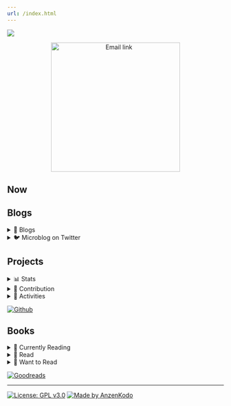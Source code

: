 ```yaml
---
url: /index.html
---
```


[<img src="img/header.gif">](https://github.com/AnzenKodo/AnzenKodo)

<div align="center">
  <a href="mailto:AnzenKodo@altmails.com">
    <img width="300em" alt="Email link" src="https://img.shields.io/badge/-AnzenKodo@altmails.com-f99b39?style=for-the-badge&logo=gmail&color=ea4335&logoColor=fff">
  </a>
</div>

## Now

## Blogs

<details>
  <summary>📝 Blogs</summary>

<!-- BLOG:START -->Mar-19-2022:[Hello Post](https://ionote.vercel.app/Hello%20Post.html)Mar-19-2022:[This is my first post](https://ionote.vercel.app/This-is-my-first-post.html)Mar-19-2022:[This is something](https://ionote.vercel.app/This-is-something.html)<!-- BLOG:END --> 

[See More](https://ionote.vercel.app) or Subsribe to
  [![RSS](https://img.shields.io/badge/-RSS-f99b39?style=for-the-badge&logo=rss&color=f99b39&logoColor=fff)](https://ionote.vercel.app/feed.xml)

</details>

<details>
  <summary>🐦 Microblog on Twitter</summary>
  
<!-- TWITTER:START -->
- [Build the simplest thing that can possibly work, and only add complexity when it’s warranted by requirements.](https://twitter.com/AnzenKodo/status/1505572300107952131)
- [Most of writers time will be spent making sentences in their head.](https://twitter.com/AnzenKodo/status/1505420390541434887)
- [You’ll make long sentences again, but they’ll be short sentences at heart.](https://twitter.com/AnzenKodo/status/1505317963267985408)
- [Short sentences aren’t hard to make. The difficulty is forcing yourself to keep them short.](https://twitter.com/AnzenKodo/status/1505317098729652226)
- [Developers are not more inclined to masochism than the general population. Actually, they are probably more lazy than anyone: they want to write less code (so they get less bugs), they want to automate processes (to avoid human mistakes)…](https://twitter.com/AnzenKodo/status/1500882092036882432)
- [@nato_mitsu You look like real life dressup darling 🤩](https://twitter.com/AnzenKodo/status/1498992328820031499)
- [If your existence is all about work, and work goes to shit, then life goes to shit too. If you live for your hobby, and your hobby hits the wall, then your life crashes too. If everything else is waiting until you hang with your mates, and your mates fade away, then you fade too.](https://twitter.com/AnzenKodo/status/1498991351865970692)
- [Health care was the most highly regulated industry in the country and for good reason: 

The lives of patients were at stake.](https://twitter.com/AnzenKodo/status/1497675297071984640)
- [pic.twitter.com/cKXxnFrXxC](https://twitter.com/AnzenKodo/status/1494790768795742208)
- [Love of close family is one of the most important features of the social suite.](https://twitter.com/AnzenKodo/status/1492978268055945216)
- [@VineetJadhav7 @DailyOPMemes colors maybe](https://twitter.com/AnzenKodo/status/1489129519533289474)
- [Many are called, but few are chosen.](https://twitter.com/AnzenKodo/status/1488322903079022592)
- [Humans can do many things for which there was no evolutionary pressure. 

Eg: Our brains did not evolve to program computers or make ice cream—both are recent inventions. The fact that we can do these things tells us that the brain relies on a general-purpose method of learning](https://twitter.com/AnzenKodo/status/1482920073878978563)
- [Darwin proposed that the diversity of life is due to one basic algorithm. 

Mountcastle proposed that the diversity of intelligence is also due to one basic algorithm.](https://twitter.com/AnzenKodo/status/1482919842198192134)
- [Shallow rivers are noisy. Deep lakes are silent.](https://twitter.com/AnzenKodo/status/1482301421689405442)
- [There’s no deeper happiness than wanting nothing.](https://twitter.com/AnzenKodo/status/1482300902384238593)
- [When you blame your location, culture, race, or history, you’re abdicating your autonomy.](https://twitter.com/AnzenKodo/status/1482169659965452289)
- [The only way to be deeply happy is to break all dependencies.](https://twitter.com/AnzenKodo/status/1482164916815802368)
- [Perfect is the enemy of good.](https://twitter.com/AnzenKodo/status/1482152914882023424)
- [We just find that if a potential mate has a different immune system, he or she smells sexier.](https://twitter.com/AnzenKodo/status/1482125330207113216)
<!-- TWITTER:END -->

See more on [![Twitter](https://img.shields.io/badge/-@Anzenkodo-2C3E50?style=for-the-badge&logo=twitter&color=1da1f2&logoColor=fff)](https://twitter.com/AnzenKodo)

</details>

## Projects

<details>
  <summary>📊 Stats</summary>

<img src="https://github-readme-stats.vercel.app/api/top-langs/?username=AnzenKodo&bg_color=00000000&hide_border=true&text_color=0583F2&title_color=F20544&langs_count=10" align="left">

![Github Stats](https://github-readme-stats.vercel.app/api?username=AnzenKodo&show_icons=true&bg_color=00000000&hide_border=true&text_color=0583F2&title_color=F20544&include_all_commits=true&count_private=true)
[![GitHub Streak](https://github-readme-streak-stats.herokuapp.com?user=AnzenKodo&hide_border=true&date_format=j%2Fn%5B%2FY%5D&background=00000000&ring=F20544&fire=F20544&currStreakNum=0583F2&sideNums=0583F2&currStreakLabel=0583F2&sideLabels=0583F2&stroke=F20544&dates=0583F2)](https://github-readme-streak-stats.herokuapp.com/demo/?user=AnzenKodo&theme=default&hide_border=true&date_format=j%2Fn%5B%2FY%5D&properties=border&background=%2300000000&ring=%23F20544FF&fire=%23F20544FF&currStreakNum=%230583F2FF&sideNums=%230583F2FF&currStreakLabel=%230583F2&sideLabels=%230583F2&stroke=%23F20544&dates=%230583F2)

</details>

<details>
  <summary>🤝 Contribution</summary>

![trophy](https://github-profile-trophy.vercel.app/?username=AnzenKodo&no-bg=true&no-frame=true&theme=nord&column=10)
![Tesura's github activity graph](https://activity-graph.herokuapp.com/graph?username=AnzenKodo&bg_color=000000000&color=0583F2&line=f20544&point=0583F2&area_color=0583F2&hide_border=true&area=true)

</details>

<details>
  <summary>🔨 Activities</summary>

<!--START_SECTION:activity-->
1. ❌ Closed PR [#2](https://github.com/AnzenKodo/AnzenKodo/pull/2) in [AnzenKodo/AnzenKodo](https://github.com/AnzenKodo/AnzenKodo)
2. 💪 Opened PR [#2](https://github.com/AnzenKodo/AnzenKodo/pull/2) in [AnzenKodo/AnzenKodo](https://github.com/AnzenKodo/AnzenKodo)
3. 🎉 Merged PR [#1](https://github.com/AnzenKodo/io-note/pull/1) in [AnzenKodo/io-note](https://github.com/AnzenKodo/io-note)
<!--END_SECTION:activity-->

</details>

[![Github](https://img.shields.io/badge/-@Anzenkodo-2C3E50?style=for-the-badge&logo=github&color=161b22&logoColor=fff)](https://twitter.com/AnzenKodo)

## Books

<details>
  <summary>📖 Currently Reading</summary>

<!-- GOODREADS_READING:START -->
- [The Martian](https://www.goodreads.com/review/show/4619856788?utm_medium=api&utm_source=rss)
<!-- GOODREADS_READING:END -->

</details>

<details>
  <summary>📕 Read</summary>

<!-- GOODREADS_READ:START -->
- [The Psychology of Money](https://www.goodreads.com/review/show/4495177279?utm_medium=api&utm_source=rss)
- [Bad Blood: Secrets and Lies in a Silicon Valley Startup](https://www.goodreads.com/review/show/4619752786?utm_medium=api&utm_source=rss)
- [Several Short Sentences About Writing](https://www.goodreads.com/review/show/4619748816?utm_medium=api&utm_source=rss)
- [Bad Blood: Secrets and Lies in a Silicon Valley Startup](https://www.goodreads.com/review/show/4605185338?utm_medium=api&utm_source=rss)
- [A Thousand Brains: A New Theory of Intelligence](https://www.goodreads.com/review/show/4495154266?utm_medium=api&utm_source=rss)
- [How to Live: 27 conflicting answers and one weird conclusion](https://www.goodreads.com/review/show/4267203579?utm_medium=api&utm_source=rss)
- [Immune: a Journey into the Mysterious System that Keeps You Alive](https://www.goodreads.com/review/show/4267202833?utm_medium=api&utm_source=rss)
- [Beyond Order: 12 More Rules For Life](https://www.goodreads.com/review/show/4264473077?utm_medium=api&utm_source=rss)
- [Together is Better: A Little Book of Inspiration](https://www.goodreads.com/review/show/4284265375?utm_medium=api&utm_source=rss)
- [In Order to Live: A North Korean Girl&#39;s Journey to Freedom](https://www.goodreads.com/review/show/4296045027?utm_medium=api&utm_source=rss)
<!-- GOODREADS_READ:END -->
  [See More](read.md)

</details>

<details>
  <summary>📗 Want to Read</summary>

<!-- GOODREADS_LATER:START -->
- [Will](https://www.goodreads.com/review/show/4414728022?utm_medium=api&utm_source=rss)
- [An Elegant Defense: The Extraordinary New Science of the Immune System: A Tale in Four Lives](https://www.goodreads.com/review/show/4557717062?utm_medium=api&utm_source=rss)
- [Guns, Germs, and Steel: The Fates of Human Societies](https://www.goodreads.com/review/show/4264472547?utm_medium=api&utm_source=rss)
- [Billion Dollar Loser: The Epic Rise and Spectacular Fall of Adam Neumann and WeWork](https://www.goodreads.com/review/show/4575444657?utm_medium=api&utm_source=rss)
- [Do Humankind&#39;s Best Days Lie Ahead?](https://www.goodreads.com/review/show/4276900244?utm_medium=api&utm_source=rss)
- [The Paradox of Choice: Why More Is Less](https://www.goodreads.com/review/show/4557708261?utm_medium=api&utm_source=rss)
- [Behave: The Biology of Humans at Our Best and Worst](https://www.goodreads.com/review/show/4525055942?utm_medium=api&utm_source=rss)
- [Blueprint: The Evolutionary Origins of a Good Society](https://www.goodreads.com/review/show/4525055224?utm_medium=api&utm_source=rss)
- [Upheaval: Turning Points for Nations in Crisis](https://www.goodreads.com/review/show/4495185602?utm_medium=api&utm_source=rss)
- [Collapse: How Societies Choose to Fail or Succeed](https://www.goodreads.com/review/show/4495185536?utm_medium=api&utm_source=rss)
<!-- GOODREADS_LATER:END -->
  [See More](later.md)

</details>

[![Goodreads](https://img.shields.io/badge/-@AnzenKodo-2C3E50?style=for-the-badge&logo=goodreads&color=ece9d4&logoColor=814910)](https://www.goodreads.com/AnzenKodo)

---

[![License: GPL v3.0](https://img.shields.io/badge/-GPL%20v3.0-2C3E50?style=for-the-badge&label=license&color=bd0000&labelColor=000&logoColor=814910)](LICENSE)
[![Made by AnzenKodo](https://img.shields.io/badge/-@AnzenKodo-2C3E50?style=for-the-badge&label=Made%20%20by&color=f20544&labelColor=170327&logoColor=814910)](https://AnzenKodo.github.io/AnzenKodo)
